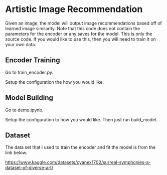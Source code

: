 # Artistic Image Recommendation

Given an image, the model will output image recommendations based off of learned image similarity. Note that this code does not contain the parameters for the encoder or any saves for the model. This is only the source code. If you would like to use this, then you will need to train it on your own data.

## Encoder Training
Go to train_encoder.py.

Setup the configuration the how you would like.

## Model Building
Go to demo.ipynb.

Setup the configuration to how you would like. Then just run build_model.

## Dataset
The data set that I used to train the encoder and fit the model is from the link below.

https://www.kaggle.com/datasets/cyanex1702/surreal-symphonies-a-dataset-of-diverse-art/

